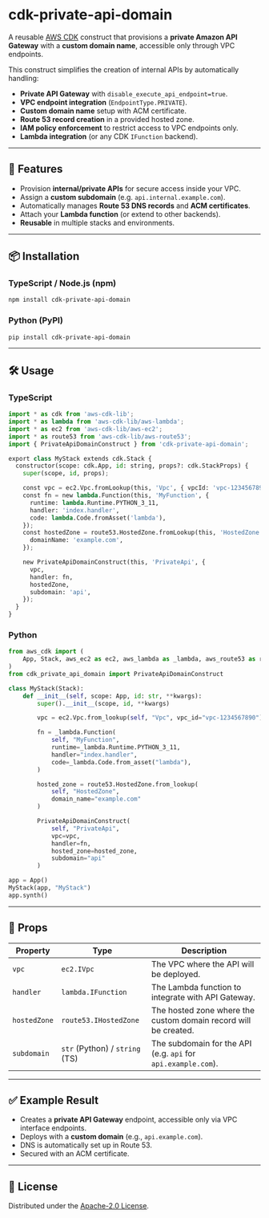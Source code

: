 # cdk-private-api-domain

A reusable [AWS CDK](https://aws.amazon.com/cdk/) construct that provisions a **private Amazon API Gateway** with a **custom domain name**, accessible only through VPC endpoints.

This construct simplifies the creation of internal APIs by automatically handling:

* **Private API Gateway** with `disable_execute_api_endpoint=true`.
* **VPC endpoint integration** (`EndpointType.PRIVATE`).
* **Custom domain name** setup with ACM certificate.
* **Route 53 record creation** in a provided hosted zone.
* **IAM policy enforcement** to restrict access to VPC endpoints only.
* **Lambda integration** (or any CDK `IFunction` backend).

---


## 🚀 Features

* Provision **internal/private APIs** for secure access inside your VPC.
* Assign a **custom subdomain** (e.g. `api.internal.example.com`).
* Automatically manages **Route 53 DNS records** and **ACM certificates**.
* Attach your **Lambda function** (or extend to other backends).
* **Reusable** in multiple stacks and environments.

---


## 📦 Installation

### TypeScript / Node.js (npm)

```sh
npm install cdk-private-api-domain
```

### Python (PyPI)

```sh
pip install cdk-private-api-domain
```

---


## 🛠 Usage

### TypeScript

```python
import * as cdk from 'aws-cdk-lib';
import * as lambda from 'aws-cdk-lib/aws-lambda';
import * as ec2 from 'aws-cdk-lib/aws-ec2';
import * as route53 from 'aws-cdk-lib/aws-route53';
import { PrivateApiDomainConstruct } from 'cdk-private-api-domain';

export class MyStack extends cdk.Stack {
  constructor(scope: cdk.App, id: string, props?: cdk.StackProps) {
    super(scope, id, props);

    const vpc = ec2.Vpc.fromLookup(this, 'Vpc', { vpcId: 'vpc-1234567890' });
    const fn = new lambda.Function(this, 'MyFunction', {
      runtime: lambda.Runtime.PYTHON_3_11,
      handler: 'index.handler',
      code: lambda.Code.fromAsset('lambda'),
    });
    const hostedZone = route53.HostedZone.fromLookup(this, 'HostedZone', {
      domainName: 'example.com',
    });

    new PrivateApiDomainConstruct(this, 'PrivateApi', {
      vpc,
      handler: fn,
      hostedZone,
      subdomain: 'api',
    });
  }
}
```

### Python

```python
from aws_cdk import (
    App, Stack, aws_ec2 as ec2, aws_lambda as _lambda, aws_route53 as route53
)
from cdk_private_api_domain import PrivateApiDomainConstruct

class MyStack(Stack):
    def __init__(self, scope: App, id: str, **kwargs):
        super().__init__(scope, id, **kwargs)

        vpc = ec2.Vpc.from_lookup(self, "Vpc", vpc_id="vpc-1234567890")

        fn = _lambda.Function(
            self, "MyFunction",
            runtime=_lambda.Runtime.PYTHON_3_11,
            handler="index.handler",
            code=_lambda.Code.from_asset("lambda"),
        )

        hosted_zone = route53.HostedZone.from_lookup(
            self, "HostedZone",
            domain_name="example.com"
        )

        PrivateApiDomainConstruct(
            self, "PrivateApi",
            vpc=vpc,
            handler=fn,
            hosted_zone=hosted_zone,
            subdomain="api"
        )

app = App()
MyStack(app, "MyStack")
app.synth()
```

---


## 🔑 Props

| Property   | Type                          | Description |
|------------|-------------------------------|-------------|
| `vpc`      | `ec2.IVpc`                   | The VPC where the API will be deployed. |
| `handler`  | `lambda.IFunction`           | The Lambda function to integrate with API Gateway. |
| `hostedZone` | `route53.IHostedZone`      | The hosted zone where the custom domain record will be created. |
| `subdomain` | `str` (Python) / `string` (TS) | The subdomain for the API (e.g. `api` for `api.example.com`). |

---


## ✅ Example Result

* Creates a **private API Gateway** endpoint, accessible only via VPC interface endpoints.
* Deploys with a **custom domain** (e.g., `api.example.com`).
* DNS is automatically set up in Route 53.
* Secured with an ACM certificate.

---


## 📄 License

Distributed under the [Apache-2.0 License](./LICENSE).
